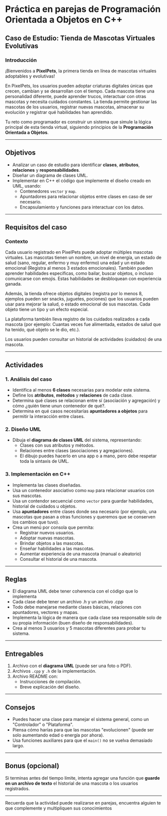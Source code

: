 # Práctica en parejas de Programación Orientada a Objetos en C++  
## Caso de Estudio: Tienda de Mascotas Virtuales Evolutivas

### Introducción

¡Bienvenidos a **PixelPets**, la primera tienda en línea de mascotas virtuales adoptables y evolutivas!

En PixelPets, los usuarios pueden adoptar criaturas digitales únicas que crecen, cambian y se desarrollan con el tiempo. Cada mascota tiene una personalidad diferente, puede aprender trucos, interactuar con otras mascotas y necesita cuidados constantes. La tienda permite gestionar las mascotas de los usuarios, registrar nuevas mascotas, almacenar su evolución y registrar qué habilidades han aprendido.

Tu reto como programador es construir un sistema que simule la lógica principal de esta tienda virtual, siguiendo principios de la **Programación Orientada a Objetos**.

---

## Objetivos

- Analizar un caso de estudio para identificar **clases**, **atributos**, **relaciones** y **responsabilidades**.
- Diseñar un diagrama de clases UML.
- Implementar en C++ el código que implemente el diseño creado en UML, usando:
  - Contenedores `vector` y `map`.
  - Apuntadores para relacionar objetos entre clases en caso de ser necesario.
  - Encapsulamiento y funciones para interactuar con los datos.

---

## Requisitos del caso

### Contexto

Cada usuario registrado en PixelPets puede adoptar múltiples mascotas virtuales. Las mascotas tienen un nombre, un nivel de energía, un estado de salud (sano, regular, enfermo y muy enfermo) una edad y un estado emocional (Registra al menos 3 estados emocionales). También pueden aprender habilidades específicas, como bailar, buscar objetos, o incluso comunicarse con emojis. Estas habilidades se desbloquean con experiencia ganada.

Además, la tienda ofrece objetos digitales (registra por lo menos 8, ejemplos pueden ser snacks, juguetes, pociones) que los usuarios pueden usar para mejorar la salud, o estado emocional de sus mascotas. Cada objeto tiene un tipo y un efecto especial.

La plataforma también lleva registro de los cuidados realizados a cada mascota (por ejemplo: Cuantas veces fue alimentada, estados de salud que ha tenido, qué objeto se le dio, etc.). 

Los usuarios pueden consultar un historial de actividades (cuidados) de una mascota.

---

## Actividades

### 1. **Análisis del caso**
- Identifica al menos **6 clases** necesarias para modelar este sistema.  
- Define los **atributos**, **métodos** y **relaciones** de cada clase.  
- Determina qué clases se relacionan entre sí (asociación y agregación) y cómo ¿quién tiene unun contenedor de qué?.  
- Determina en qué casos necesitarías **apuntadores a objetos** para permitir la interacción entre clases.

### 2. **Diseño UML**
- Dibuja el **diagrama de clases UML** del sistema, representando:
  - Clases con sus atributos y métodos.
  - Relaciones entre clases (asociaciones y agregaciones).
  - El dibujo puedes hacerlo en una app o a mano, pero debe respetar toda la sintaxis de UML.

### 3. **Implementación en C++**
- Implementa las clases diseñadas.
- Usa un contenedor asociativo como `map` para relacionar usuarios con sus mascotas.
- Usa un contendor secuencial como `vector` para guardar habilidades, historial de cuidados u objetos.
- Usa **apuntadores** entre clases donde sea necesario (por ejemplo, una mascotas que pasan a otras funciones y queremos que se conserven los cambios que tuvo).
- Crea un menú por consola que permita:
  - Registrar nuevos usuarios.
  - Adoptar nuevas mascotas.
  - Brindar objetos a las mascotas.
  - Enseñar habilidades a las mascotas.
  - Aumentar experiencia de una mascota (manual o aleatorio)
  - Consultar el historial de una mascota.

---

## Reglas

- El diagrama UML debe tener coherencia con el código que lo implementa
- Cada clase debe tener un archivo .h y un archivo .cpp
- Todo debe manejarse mediante clases básicas, relaciones con apuntadores, vectores y mapas.
- Implementa la lógica de manera que cada clase sea responsable solo de su propia información (buen diseño de responsabilidades).
- Crea al menos 3 usuarios y 5 mascotas diferentes para probar tu sistema.

---

## Entregables

1. Archivo con el **diagrama UML** (puede ser una foto o PDF).
2. Archivos `.cpp` y `.h` de la implementación.
3. Archivo README con:
   - Instrucciones de compilación.
   - Breve explicación del diseño.

---

## Consejos

- Puedes hacer una clase para manejar el sistema general, como un "Controlador" o "Plataforma".
- Piensa cómo harías para que las mascotas "evolucionen" (puede ser solo aumentando edad o energía por ahora).
- Usa funciones auxiliares para que el `main()` no se vuelva demasiado largo.

---

## Bonus (opcional)

Si terminas antes del tiempo límite, intenta agregar una función que **guarde en un archivo de texto** el historial de una mascota o los usuarios registrados.

---

Recuerda que la actividad puede realizarse en parejas, encuentra alguien te que complemente y multipliquen sus conocimientos
